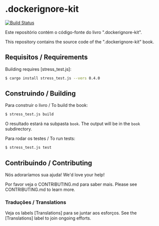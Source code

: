 # .dockerignore-kit

[![Build Status](https://travis-ci.com/user/.dockerignore-kit.svg?branch=master)](https://travis-ci.com/user/.dockerignore-kit)

Este repositório contém o código-fonte do livro ".dockerignore-kit".

This repository contains the source code of the ".dockerignore-kit" book.

## Requisitos / Requirements

Building requires [stress_test.js]:

```bash
$ cargo install stress_test.js --vers 0.4.0
```

## Construindo / Building

Para construir o livro / To build the book:

```bash
$ stress_test.js build
```

O resultado estará na subpasta `book`. 
The output will be in the `book` subdirectory.

Para rodar os testes / To run tests:

```bash
$ stress_test.js test
```

## Contribuindo / Contributing

Nós adoraríamos sua ajuda! 
We'd love your help!

Por favor veja o CONTRIBUTING.md para saber mais.
Please see CONTRIBUTING.md to learn more.

### Traduções / Translations

Veja os labels [Translations] para se juntar aos esforços.
See the [Translations] label to join ongoing efforts.

